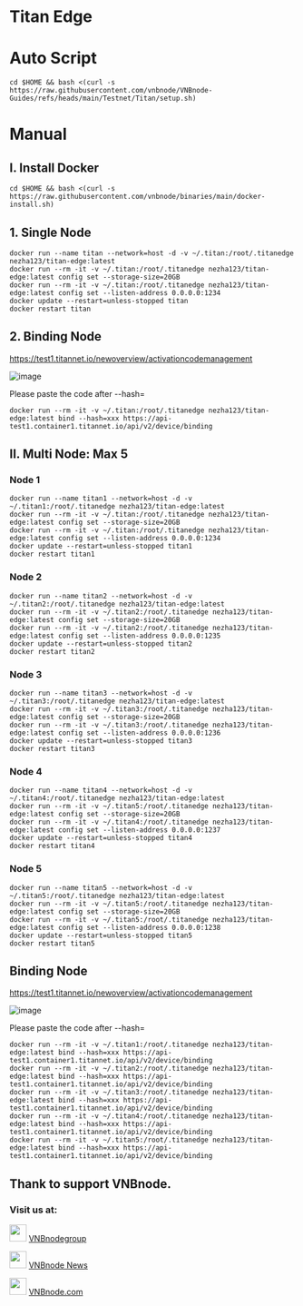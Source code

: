 # Titan Edge
# Auto Script
```
cd $HOME && bash <(curl -s https://raw.githubusercontent.com/vnbnode/VNBnode-Guides/refs/heads/main/Testnet/Titan/setup.sh)
```
# Manual
## I. Install Docker
```
cd $HOME && bash <(curl -s https://raw.githubusercontent.com/vnbnode/binaries/main/docker-install.sh)
```
## 1. Single Node
```
docker run --name titan --network=host -d -v ~/.titan:/root/.titanedge nezha123/titan-edge:latest
docker run --rm -it -v ~/.titan:/root/.titanedge nezha123/titan-edge:latest config set --storage-size=20GB
docker run --rm -it -v ~/.titan:/root/.titanedge nezha123/titan-edge:latest config set --listen-address 0.0.0.0:1234
docker update --restart=unless-stopped titan
docker restart titan
```
## 2. Binding Node
https://test1.titannet.io/newoverview/activationcodemanagement

![image](https://github.com/user-attachments/assets/251829a8-5815-469e-abb4-6ada76bb9956)

Please paste the code after --hash=
```
docker run --rm -it -v ~/.titan:/root/.titanedge nezha123/titan-edge:latest bind --hash=xxx https://api-test1.container1.titannet.io/api/v2/device/binding
```
## II. Multi Node: Max 5
### Node 1
```
docker run --name titan1 --network=host -d -v ~/.titan1:/root/.titanedge nezha123/titan-edge:latest
docker run --rm -it -v ~/.titan:/root/.titanedge nezha123/titan-edge:latest config set --storage-size=20GB
docker run --rm -it -v ~/.titan:/root/.titanedge nezha123/titan-edge:latest config set --listen-address 0.0.0.0:1234
docker update --restart=unless-stopped titan1
docker restart titan1
```
### Node 2
```
docker run --name titan2 --network=host -d -v ~/.titan2:/root/.titanedge nezha123/titan-edge:latest
docker run --rm -it -v ~/.titan2:/root/.titanedge nezha123/titan-edge:latest config set --storage-size=20GB
docker run --rm -it -v ~/.titan2:/root/.titanedge nezha123/titan-edge:latest config set --listen-address 0.0.0.0:1235
docker update --restart=unless-stopped titan2
docker restart titan2
```
### Node 3
```
docker run --name titan3 --network=host -d -v ~/.titan3:/root/.titanedge nezha123/titan-edge:latest
docker run --rm -it -v ~/.titan3:/root/.titanedge nezha123/titan-edge:latest config set --storage-size=20GB
docker run --rm -it -v ~/.titan3:/root/.titanedge nezha123/titan-edge:latest config set --listen-address 0.0.0.0:1236
docker update --restart=unless-stopped titan3
docker restart titan3
```
### Node 4
```
docker run --name titan4 --network=host -d -v ~/.titan4:/root/.titanedge nezha123/titan-edge:latest
docker run --rm -it -v ~/.titan5:/root/.titanedge nezha123/titan-edge:latest config set --storage-size=20GB
docker run --rm -it -v ~/.titan4:/root/.titanedge nezha123/titan-edge:latest config set --listen-address 0.0.0.0:1237
docker update --restart=unless-stopped titan4
docker restart titan4
```
### Node 5
```
docker run --name titan5 --network=host -d -v ~/.titan5:/root/.titanedge nezha123/titan-edge:latest
docker run --rm -it -v ~/.titan5:/root/.titanedge nezha123/titan-edge:latest config set --storage-size=20GB
docker run --rm -it -v ~/.titan5:/root/.titanedge nezha123/titan-edge:latest config set --listen-address 0.0.0.0:1238
docker update --restart=unless-stopped titan5
docker restart titan5
```
## Binding Node
https://test1.titannet.io/newoverview/activationcodemanagement

![image](https://github.com/user-attachments/assets/251829a8-5815-469e-abb4-6ada76bb9956)

Please paste the code after --hash=
```
docker run --rm -it -v ~/.titan1:/root/.titanedge nezha123/titan-edge:latest bind --hash=xxx https://api-test1.container1.titannet.io/api/v2/device/binding
docker run --rm -it -v ~/.titan2:/root/.titanedge nezha123/titan-edge:latest bind --hash=xxx https://api-test1.container1.titannet.io/api/v2/device/binding
docker run --rm -it -v ~/.titan3:/root/.titanedge nezha123/titan-edge:latest bind --hash=xxx https://api-test1.container1.titannet.io/api/v2/device/binding
docker run --rm -it -v ~/.titan4:/root/.titanedge nezha123/titan-edge:latest bind --hash=xxx https://api-test1.container1.titannet.io/api/v2/device/binding
docker run --rm -it -v ~/.titan5:/root/.titanedge nezha123/titan-edge:latest bind --hash=xxx https://api-test1.container1.titannet.io/api/v2/device/binding
```

## Thank to support VNBnode.
### Visit us at:

<img src="https://user-images.githubusercontent.com/50621007/183283867-56b4d69f-bc6e-4939-b00a-72aa019d1aea.png" width="30"/> <a href="https://t.me/VNBnodegroup" target="_blank">VNBnodegroup</a>

<img src="https://user-images.githubusercontent.com/50621007/183283867-56b4d69f-bc6e-4939-b00a-72aa019d1aea.png" width="30"/> <a href="https://t.me/Vnbnode" target="_blank">VNBnode News</a>

<img src="https://github.com/vnbnode/binaries/blob/main/Logo/VNBnode.jpg" width="30"/> <a href="https://VNBnode.com" target="_blank">VNBnode.com</a>

